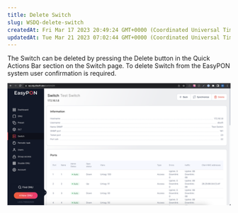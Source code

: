 ```yaml
---
title: Delete Switch
slug: WSDQ-delete-switch
createdAt: Fri Mar 17 2023 20:49:24 GMT+0000 (Coordinated Universal Time)
updatedAt: Tue Mar 21 2023 07:02:44 GMT+0000 (Coordinated Universal Time)
---
```


The Switch can be deleted by pressing the Delete button in the Quick Actions Bar section on the Switch page. To delete Switch from the EasyPON system user confirmation is required.

![](.gitbook/assets/zzOtSVO3i_eVLUGM6rFYt_image.png)

